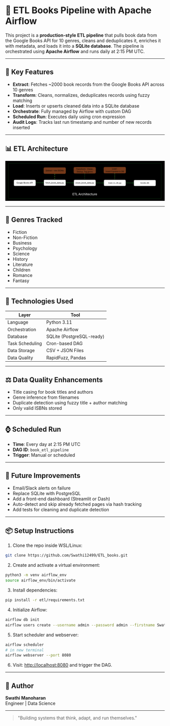 # 📄 ETL Books Pipeline with Apache Airflow

This project is a **production-style ETL pipeline** that pulls book data from the Google Books API for 10 genres, cleans and deduplicates it, enriches it with metadata, and loads it into a **SQLite database**. The pipeline is orchestrated using **Apache Airflow** and runs daily at 2:15 PM UTC.

---

## 🔮 Key Features

- **Extract**: Fetches \~2000 book records from the Google Books API across 10 genres
- **Transform**: Cleans, normalizes, deduplicates records using fuzzy matching
- **Load**: Inserts or upserts cleaned data into a SQLite database
- **Orchestrate**: Fully managed by Airflow with custom DAG
- **Scheduled Run**: Executes daily using cron expression
- **Audit Logs**: Tracks last run timestamp and number of new records inserted

---

## 📊 ETL Architecture
![ETL Architecture](image.png)

---

## 📖 Genres Tracked

- Fiction
- Non-Fiction
- Business
- Psychology
- Science
- History
- Literature
- Children
- Romance
- Fantasy

---

## 🤠 Technologies Used

| Layer           | Tool                      |
| --------------- | ------------------------- |
| Language        | Python 3.11               |
| Orchestration   | Apache Airflow            |
| Database        | SQLite (PostgreSQL-ready) |
| Task Scheduling | Cron-based DAG            |
| Data Storage    | CSV + JSON Files          |
| Data Quality    | RapidFuzz, Pandas         |

---

## ⚖️ Data Quality Enhancements

- Title casing for book titles and authors
- Genre inference from filenames
- Duplicate detection using fuzzy title + author matching
- Only valid ISBNs stored

---

## ⌚ Scheduled Run

- **Time**: Every day at 2:15 PM UTC
- **DAG ID**: `book_etl_pipeline`
- **Trigger**: Manual or scheduled

---

## 🔔 Future Improvements

- Email/Slack alerts on failure
- Replace SQLite with PostgreSQL
- Add a front-end dashboard (Streamlit or Dash)
- Auto-detect and skip already fetched pages via hash tracking
- Add tests for cleaning and duplicate detection

---

## 📦 Setup Instructions

1. Clone the repo inside WSL/Linux:

```bash
git clone https://github.com/Swathi12499/ETL_books.git
```

2. Create and activate a virtual environment:

```bash
python3 -m venv airflow_env
source airflow_env/bin/activate
```

3. Install dependencies:

```bash
pip install -r etl/requirements.txt
```

4. Initialize Airflow:

```bash
airflow db init
airflow users create --username admin --password admin --firstname Swathi --lastname Manoharan --role Admin --email your@email.com
```

5. Start scheduler and webserver:

```bash
airflow scheduler
# in new terminal
airflow webserver --port 8080
```

6. Visit: [http://localhost:8080](http://localhost:8080) and trigger the DAG.

---

## 🚀 Author

**Swathi Manoharan**\
Engineer | Data Science 

---

> "Building systems that think, adapt, and run themselves."
